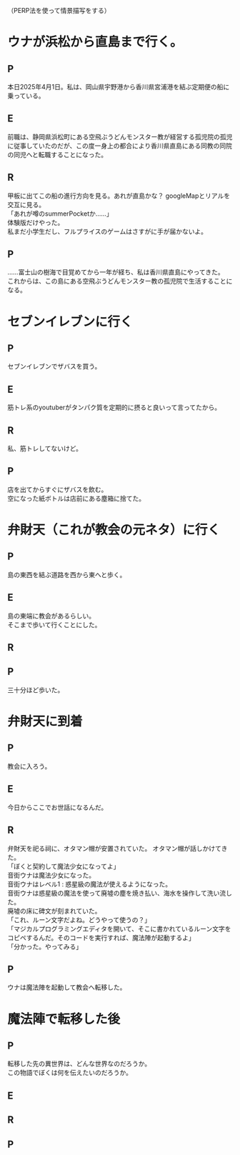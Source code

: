 （PERP法を使って情景描写をする）
# ウナが浜松から直島まで行く。
## P
本日2025年4月1日。私は、岡山県宇野港から香川県宮浦港を結ぶ定期便の船に乗っている。
## E
前職は、静岡県浜松町にある空飛ぶうどんモンスター教が経営する孤児院の孤児に従事していたのだが、この度一身上の都合により香川県直島にある同教の同院の同児へと転職することになった。
## R
甲板に出てこの船の進行方向を見る。あれが直島かな？  googleMapとリアルを交互に見る。<br>
「あれが噂のsummerPocketか……」<br>
体験版だけやった。<br>
私まだ小学生だし、フルプライスのゲームはさすがに手が届かないよ。
## P
……富士山の樹海で目覚めてから一年が経ち、私は香川県直島にやってきた。<br>
これからは、この島にある空飛ぶうどんモンスター教の孤児院で生活することになる。


# セブンイレブンに行く
## P
セブンイレブンでザバスを買う。
## E
筋トレ系のyoutuberがタンパク質を定期的に摂ると良いって言ってたから。
## R
私、筋トレしてないけど。
## P
店を出てからすぐにザバスを飲む。<br>
空になった紙ボトルは店前にある塵箱に捨てた。


# 弁財天（これが教会の元ネタ）に行く
## P
島の東西を結ぶ道路を西から東へと歩く。
## E
島の東端に教会があるらしい。<br>
そこまで歩いて行くことにした。
## R
<!-- ここで色々考える。
選択肢を用意して。
歩いている動画を流して。 -->
## P
三十分ほど歩いた。


# 弁財天に到着
## P
教会に入ろう。
## E
今日からここでお世話になるんだ。
## R
弁財天を祀る祠に、オタマン帽が安置されていた。
オタマン帽が話しかけてきた。<br>
「ぼくと契約して魔法少女になってよ」<br>
音街ウナは魔法少女になった。<br>
音街ウナはレベル1 : 惑星級の魔法が使えるようになった。<br>
音街ウナは惑星級の魔法を使って廃墟の塵を焼き払い、海水を操作して洗い流した。<br>
廃墟の床に碑文が刻まれていた。<br>
「これ、ルーン文字だよね。どうやって使うの？」<br>
「マジカルプログラミングエディタを開いて、そこに書かれているルーン文字をコピペするんだ。そのコードを実行すれば、魔法陣が起動するよ」<br>
「分かった。やってみる」
## P
ウナは魔法陣を起動して教会へ転移した。


# 魔法陣で転移した後
## P
転移した先の異世界は、どんな世界なのだろうか。<br>
この物語でぼくは何を伝えたいのだろうか。
## E
## R
## P